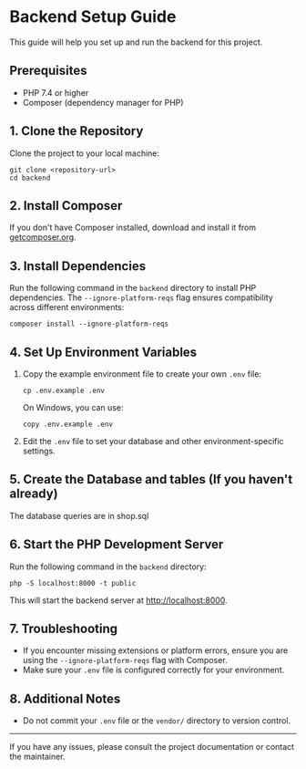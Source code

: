 # Backend Setup Guide

This guide will help you set up and run the backend for this project.

## Prerequisites
- PHP 7.4 or higher
- Composer (dependency manager for PHP)

## 1. Clone the Repository
Clone the project to your local machine:

```
git clone <repository-url>
cd backend
```

## 2. Install Composer
If you don't have Composer installed, download and install it from [getcomposer.org](https://getcomposer.org/download/).

## 3. Install Dependencies
Run the following command in the `backend` directory to install PHP dependencies. The `--ignore-platform-reqs` flag ensures compatibility across different environments:

```
composer install --ignore-platform-reqs
```

## 4. Set Up Environment Variables
1. Copy the example environment file to create your own `.env` file:
   
   ```
   cp .env.example .env
   ```
   On Windows, you can use:
   ```
   copy .env.example .env
   ```
2. Edit the `.env` file to set your database and other environment-specific settings.

## 5. Create the Database and tables (If you haven't already)
The database queries are in shop.sql

## 6. Start the PHP Development Server
Run the following command in the `backend` directory:

```
php -S localhost:8000 -t public
```

This will start the backend server at [http://localhost:8000](http://localhost:8000).

## 7. Troubleshooting
- If you encounter missing extensions or platform errors, ensure you are using the `--ignore-platform-reqs` flag with Composer.
- Make sure your `.env` file is configured correctly for your environment.

## 8. Additional Notes
- Do not commit your `.env` file or the `vendor/` directory to version control.

---

If you have any issues, please consult the project documentation or contact the maintainer.
